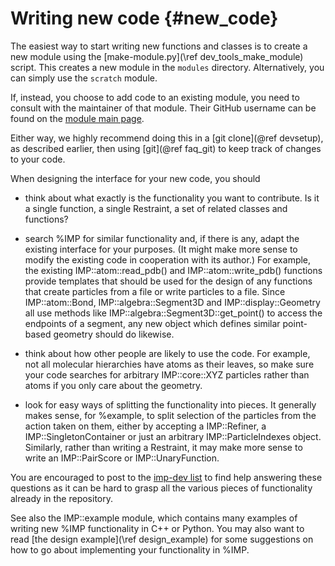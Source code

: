 Writing new code {#new_code}
================

The easiest way to start writing new functions and classes is to
create a new module using the [make-module.py](\ref dev_tools_make_module)
script.  This creates a new module in the `modules` directory. Alternatively,
you can simply use the `scratch` module.

If, instead, you choose to add code to an existing module, you need to
consult with the maintainer of that module. Their GitHub username
can be found on the [module main page](../ref/namespaces.html).

Either way, we highly recommend doing this in a [git clone](@ref devsetup),
as described earlier, then using [git](@ref faq_git) to keep track of
changes to your code.

When designing the interface for your new code, you should

- think about what exactly is the functionality you want to contribute. Is
  it a single function, a single Restraint, a set of related classes
  and functions?

- search %IMP for similar functionality and, if there is any, adapt
  the existing interface for your purposes. (It might make more sense to
  modify the existing code in cooperation with its author.) For example,
  the existing
  IMP::atom::read_pdb() and IMP::atom::write_pdb() functions provide
  templates that should be used for the design of any functions that
  create particles from a file or write particles to a file. Since
  IMP::atom::Bond, IMP::algebra::Segment3D and
  IMP::display::Geometry all use methods like
  IMP::algebra::Segment3D::get_point() to access the
  endpoints of a segment, any new object which defines similar
  point-based geometry should do likewise.

- think about how other people are likely to use the code. For
  example, not all molecular hierarchies have atoms as their leaves,
  so make sure your code searches for arbitrary
  IMP::core::XYZ particles rather than atoms if you only care
  about the geometry.

- look for easy ways of splitting the functionality into pieces. It
  generally makes sense, for %example, to split selection of the
  particles from the action taken on them, either by accepting a
  IMP::Refiner, a IMP::SingletonContainer or just an arbitrary
  IMP::ParticleIndexes object. Similarly, rather than writing a Restraint,
  it may make more sense to write an IMP::PairScore or IMP::UnaryFunction.

You are encouraged to post to the
[imp-dev list](http://integrativemodeling.org/contact.html) to find help
answering these questions as it can be hard to grasp all the various
pieces of functionality already in the repository.

See also the IMP::example module, which contains many examples of writing
new %IMP functionality in C++ or Python.
You may also want to read [the design example](\ref design_example) for
some suggestions on how to go about implementing your functionality
in %IMP.
